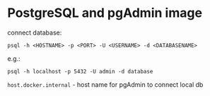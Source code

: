 # PostgreSQL and pgAdmin image

connect database:

```commandline
psql -h <HOSTNAME> -p <PORT> -U <USERNAME> -d <DATABASENAME>
```

e.g.:

```commandline
psql -h localhost -p 5432 -U admin -d database
```

`host.docker.internal` - host name for pgAdmin to connect local db